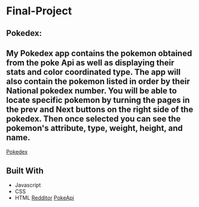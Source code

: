 # Final-Project

## Pokedex: 

My Pokedex app contains the pokemon obtained from the poke Api as well as displaying their stats and color coordinated type. The app will also contain the pokemon listed in order by their National pokedex number. You will be able to locate specific pokemon by turning the pages in the prev and Next buttons on the right side of the pokedex. Then once selected you can see the pokemon's  attribute, type, weight, height, and name.
---

[Pokedex](wireframe/Pokedex.png)
## Built With
* Javascript
* CSS
* HTML
[Redditor](https://www.reddit.com/r/learnjavascript/comments/fqmqru/build_a_pokedex_replica_using_vanilla_js_and_the/)
[PokeApi](https://pokeapi.co/)